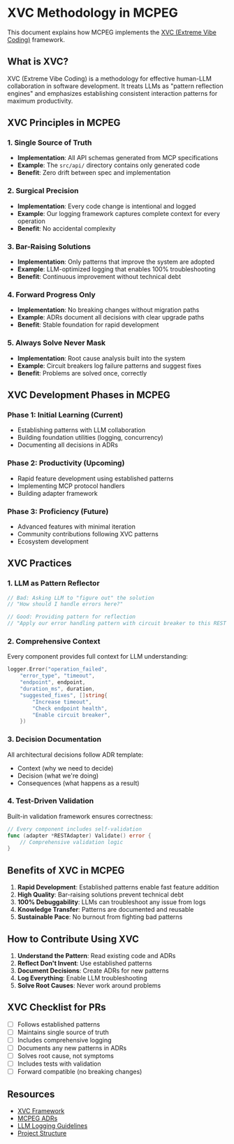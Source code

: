 # XVC Methodology in MCPEG

This document explains how MCPEG implements the [XVC (Extreme Vibe Coding)](https://github.com/osakka/xvc) framework.

## What is XVC?

XVC (Extreme Vibe Coding) is a methodology for effective human-LLM collaboration in software development. It treats LLMs as "pattern reflection engines" and emphasizes establishing consistent interaction patterns for maximum productivity.

## XVC Principles in MCPEG

### 1. Single Source of Truth
- **Implementation**: All API schemas generated from MCP specifications
- **Example**: The `src/api/` directory contains only generated code
- **Benefit**: Zero drift between spec and implementation

### 2. Surgical Precision
- **Implementation**: Every code change is intentional and logged
- **Example**: Our logging framework captures complete context for every operation
- **Benefit**: No accidental complexity

### 3. Bar-Raising Solutions
- **Implementation**: Only patterns that improve the system are adopted
- **Example**: LLM-optimized logging that enables 100% troubleshooting
- **Benefit**: Continuous improvement without technical debt

### 4. Forward Progress Only
- **Implementation**: No breaking changes without migration paths
- **Example**: ADRs document all decisions with clear upgrade paths
- **Benefit**: Stable foundation for rapid development

### 5. Always Solve Never Mask
- **Implementation**: Root cause analysis built into the system
- **Example**: Circuit breakers log failure patterns and suggest fixes
- **Benefit**: Problems are solved once, correctly

## XVC Development Phases in MCPEG

### Phase 1: Initial Learning (Current)
- Establishing patterns with LLM collaboration
- Building foundation utilities (logging, concurrency)
- Documenting all decisions in ADRs

### Phase 2: Productivity (Upcoming)
- Rapid feature development using established patterns
- Implementing MCP protocol handlers
- Building adapter framework

### Phase 3: Proficiency (Future)
- Advanced features with minimal iteration
- Community contributions following XVC patterns
- Ecosystem development

## XVC Practices

### 1. LLM as Pattern Reflector
```go
// Bad: Asking LLM to "figure out" the solution
// "How should I handle errors here?"

// Good: Providing pattern for reflection
// "Apply our error handling pattern with circuit breaker to this REST adapter"
```

### 2. Comprehensive Context
Every component provides full context for LLM understanding:
```go
logger.Error("operation_failed",
    "error_type", "timeout",
    "endpoint", endpoint,
    "duration_ms", duration,
    "suggested_fixes", []string{
        "Increase timeout",
        "Check endpoint health",
        "Enable circuit breaker",
    })
```

### 3. Decision Documentation
All architectural decisions follow ADR template:
- Context (why we need to decide)
- Decision (what we're doing)
- Consequences (what happens as a result)

### 4. Test-Driven Validation
Built-in validation framework ensures correctness:
```go
// Every component includes self-validation
func (adapter *RESTAdapter) Validate() error {
    // Comprehensive validation logic
}
```

## Benefits of XVC in MCPEG

1. **Rapid Development**: Established patterns enable fast feature addition
2. **High Quality**: Bar-raising solutions prevent technical debt
3. **100% Debuggability**: LLMs can troubleshoot any issue from logs
4. **Knowledge Transfer**: Patterns are documented and reusable
5. **Sustainable Pace**: No burnout from fighting bad patterns

## How to Contribute Using XVC

1. **Understand the Pattern**: Read existing code and ADRs
2. **Reflect Don't Invent**: Use established patterns
3. **Document Decisions**: Create ADRs for new patterns
4. **Log Everything**: Enable LLM troubleshooting
5. **Solve Root Causes**: Never work around problems

## XVC Checklist for PRs

- [ ] Follows established patterns
- [ ] Maintains single source of truth
- [ ] Includes comprehensive logging
- [ ] Documents any new patterns in ADRs
- [ ] Solves root cause, not symptoms
- [ ] Includes tests with validation
- [ ] Forward compatible (no breaking changes)

## Resources

- [XVC Framework](https://github.com/osakka/xvc)
- [MCPEG ADRs](../adrs/)
- [LLM Logging Guidelines](../guidelines/llm-logging.md)
- [Project Structure](project-structure.md)